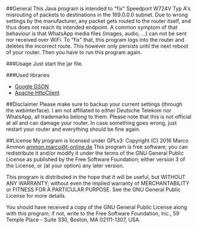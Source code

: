 ##General
This Java program is intended to "fix" Speedport W724V Typ A's misrouting of packets to destinations in the 169.0.0.0 subnet.
Due to wrong settings by the manufacturer, any packet gets routed to the router itself, and thus does not reach its intended endpoint.
A common symptom of that behaviour is that WhatsApp media files (images, audio, ...) can not be sent nor received over WiFi.
To "fix" that, this program logs into the router and deletes the incorrect route.
This however only persists until the next reboot of your router. Then you have to run this program again.

###Usage
Just start the jar file.

###Used libraries

* [Google GSON](https://github.com/google/gson)
* [Apache HttpClient](https://hc.apache.org/httpcomponents-client-ga/index.html) 

##Disclaimer
Please make sure to backup your current settings (through the webinterface).
I am not affiliated to either Deutsche Telekom nor WhatsApp, all trademarks belong to them.
Please note that this is not official at all and can damage your router.
In case something goes wrong, just restart your router and everything should be fine again.

##License
My program is licensed under GPLv3:
Copyright (C) 2016 Marco Ammon <ammon.marco@t-online.de>
This program is free software; you can redistribute it and/or
modify it under the terms of the GNU General Public License
as published by the Free Software Foundation; either version 3
of the License, or (at your option) any later version.

This program is distributed in the hope that it will be useful,
but WITHOUT ANY WARRANTY; without even the implied warranty of
MERCHANTABILITY or FITNESS FOR A PARTICULAR PURPOSE.  See the
GNU General Public License for more details.

You should have received a copy of the GNU General Public License
along with this program; if not, write to the Free Software
Foundation, Inc., 59 Temple Place - Suite 330, Boston, MA  02111-1307, USA.
